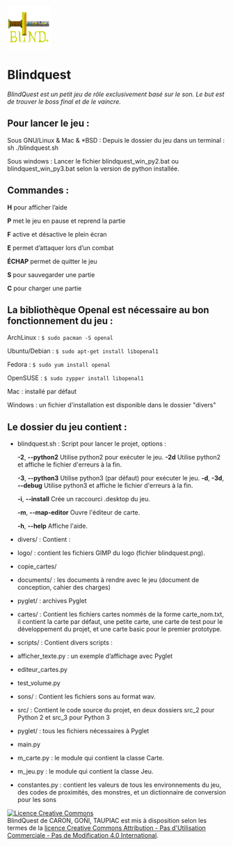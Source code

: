 ![BlindQuest](./divers/logo/logo.png)

Blindquest
==========

*BlindQuest est un petit jeu de rôle exclusivement basé sur le son. Le but est de trouver le boss final et de le vaincre.*

Pour lancer le jeu :
--------------------

Sous GNU/Linux & Mac & \*BSD : Depuis le dossier du jeu dans un terminal : sh ./blindquest.sh

Sous windows : Lancer le fichier blindquest_win_py2.bat ou blindquest_win_py3.bat selon la version de python installée. 

Commandes :
-----------

**H** pour afficher l’aide

**P** met le jeu en pause et reprend la partie

**F** active et désactive le plein écran

**E** permet d’attaquer lors d’un combat

**ÉCHAP** permet de quitter le jeu

**S** pour sauvegarder une partie

**C** pour charger une partie

La bibliothèque Openal est nécessaire au bon fonctionnement du jeu :
--------------------------------------------------------------------

ArchLinux : `$ sudo pacman -S openal`

Ubuntu/Debian : `$ sudo apt-get install libopenal1`

Fedora : `$ sudo yum install openal`

OpenSUSE : `$ sudo zypper install libopenal1`

Mac : installé par défaut

Windows : un fichier d'installation est disponible dans le dossier "divers"

Le dossier du jeu contient :
----------------------------
- blindquest.sh : Script pour lancer le projet, options :

  **-2**, **--python2**        Utilise python2 pour exécuter le jeu.
  **-2d**                  Utilise python2 et affiche le fichier d'erreurs à la fin.
      
  **-3**, **--python3**        Utilise python3 (par défaut) pour exécuter le jeu.
  **-d**, **-3d**, **--debug**     Utilise python3 et affiche le fichier d'erreurs à la fin.
  
  **-i**, **--install**        Crée un raccourci .desktop du jeu.
   
  **-m**, **--map-editor**     Ouvre l'éditeur de carte.
  
  **-h**, **--help**           Affiche l'aide.
  
- divers/ : Contient :
 - logo/ : contient les fichiers GIMP du logo (fichier blindquest.png).
 - copie_cartes/ 
 - documents/ : les documents à rendre avec le jeu (document de conception, cahier des charges)
 - pyglet/ : archives Pyglet
- cartes/ : Contient les fichiers cartes nommés de la forme carte_nom.txt, il contient la carte par défaut, une petite carte, une carte de test pour le développement du projet, et une carte basic pour le premier prototype.
- scripts/ : Contient divers scripts :
 - afficher_texte.py : un exemple d’affichage avec Pyglet
 - editeur_cartes.py 
 - test_volume.py
- sons/ : Contient les fichiers sons au format wav.
- src/ : Contient le code source du projet, en deux dossiers src_2 pour Python 2 et src_3 pour Python 3
 - pyglet/ : tous les fichiers nécessaires à Pyglet
 - main.py 
 - m_carte.py : le module qui contient la classe Carte.
 - m_jeu.py : le module qui contient la classe Jeu.
 - constantes.py : contient les valeurs de tous les environnements du jeu, des codes de proximités, des monstres, et un dictionnaire de conversion pour les sons

<a rel="license" href="http://creativecommons.org/licenses/by-nc-nd/4.0/"><img alt="Licence Creative Commons" style="border-width:0" src="https://i.creativecommons.org/l/by-nc-nd/4.0/88x31.png" /></a><br /><span xmlns:dct="http://purl.org/dc/terms/" property="dct:title">BlindQuest</span> de <span xmlns:cc="http://creativecommons.org/ns#" property="cc:attributionName">CARON, GOÑI, TAUPIAC</span> est mis à disposition selon les termes de la <a rel="license" href="http://creativecommons.org/licenses/by-nc-nd/4.0/">licence Creative Commons Attribution - Pas d&#39;Utilisation Commerciale - Pas de Modification 4.0 International</a>.
